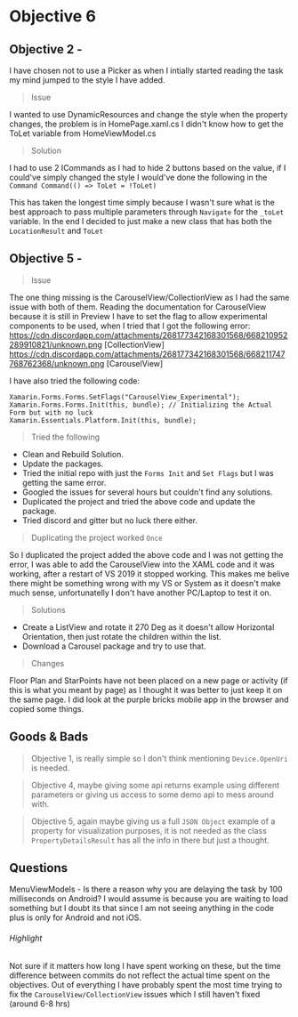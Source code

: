 # Objective 6

## Objective 2 - 
I have chosen not to use a Picker as when I intially started reading the task my mind jumped to the style I have added.

> Issue

I wanted to use DynamicResources and change the style when the property changes, the problem is in HomePage.xaml.cs I didn't know how to get the ToLet variable from HomeViewModel.cs

> Solution

I had to use 2 ICommands as I had to hide 2 buttons based on the value, if I could've simply changed the style I would've done the following in the `Command Command(() => ToLet = !ToLet)`

This has taken the longest time simply because I wasn't sure what is the best approach to pass multiple parameters through `Navigate` for the `_toLet` variable. In the end I decided to just make a new class that has both the `LocationResult` and `ToLet`

## Objective 5 -

> Issue

The one thing missing is the CarouselView/CollectionView as I had the same issue with both of them.
Reading the documentation for CarouselView because it is still in Preview I have to set the flag to allow experimental components to be used, when I tried that I got the following error: https://cdn.discordapp.com/attachments/268177342168301568/668210952289910821/unknown.png [CollectionView]
https://cdn.discordapp.com/attachments/268177342168301568/668211747768762368/unknown.png [CarouselView] 

I have also tried the following code:
```
Xamarin.Forms.Forms.SetFlags("CarouselView_Experimental");
Xamarin.Forms.Forms.Init(this, bundle); // Initializing the Actual Form but with no luck
Xamarin.Essentials.Platform.Init(this, bundle);
```

> Tried the following

- Clean and Rebuild Solution.
- Update the packages.
- Tried the initial repo with just the `Forms Init` and `Set Flags` but I was getting the same error.
- Googled the issues for several hours but couldn't find any solutions.
- Duplicated the project and tried the above code and update the package.
- Tried discord and gitter but no luck there either.

> Duplicating the project worked `Once`

So I duplicated the project added the above code and I was not getting the error, I was able to add the CarouselView into the XAML code and it was working, after a restart of VS 2019 it stopped working.
This makes me belive there might be something wrong with my VS or System as it doesn't make much sense, unfortunatelly I don't have another PC/Laptop to test it on.

> Solutions

- Create a ListView and rotate it 270 Deg as it doesn't allow Horizontal Orientation, then just rotate the children within the list.
- Download a Carousel package and try to use that.

> Changes

Floor Plan and StarPoints have not been placed on a new page or activity (if this is what you meant by page) as I thought it was better to just keep it on the same page. I did look at the purple bricks mobile app in the browser and copied some things.

## Goods & Bads

> Objective 1, is really simple so I don't think mentioning `Device.OpenUri` is needed.

> Objective 4, maybe giving some api returns example using different parameters or giving us access to some demo api to mess around with.

> Objective 5, again maybe giving us a full `JSON Object` example of a property for visualization purposes, it is not needed as the class `PropertyDetailsResult` has all the info in there but just a thought. 

## Questions
MenuViewModels - Is there a reason why you are delaying the task by 100 milliseconds on Android? I would assume is because you are waiting to load something but I doubt its that since I am not seeing anything in the code plus is only for Android and not iOS.

###### Highlight
Not sure if it matters how long I have spent working on these, but the time difference between commits do not reflect the actual time spent on the objectives.
Out of everything I have probably spent the most time trying to fix the `CarouselView/CollectionView` issues which I still haven't fixed (around 6-8 hrs)

